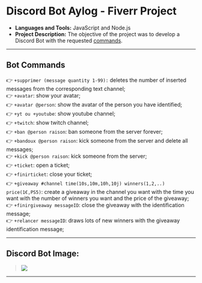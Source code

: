 # Discord Bot Aylog - Fiverr Project

* **Languages and Tools:** JavaScript and Node.js
* **Project Description:** The objective of the project was to develop a Discord Bot with the requested [commands](/commands).

--------------------------------------------------------------------------------------------------------------------------------------------------------------------------------

## Bot Commands
👉 `+supprimer (message quantity 1-99):` deletes the number of inserted messages from the corresponding text channel;  
👉 `+avatar`: show your avatar;  
👉 `+avatar @person`: show the avatar of the person you have identified;  
👉 `+yt ou +youtube`: show youtube channel;  
👉 `+twitch`:  show twitch channel;  
👉 `+ban @person raison`: ban someone from the server forever;  
👉 `+bandoux @person raison`: kick someone from the server and delete all messages;  
👉 `+kick @person raison`: kick someone from the server;  
👉 `+ticket`: open a ticket;  
👉 `+finirticket`: close your ticket;  
👉 `+giveaway #channel time(10s,10m,10h,10j) winners(1,2,..) price(1€,PS5)`: create a giveaway in the channel you want with the time you want with the number of winners you want and the price of the giveaway;  
👉 `+finirgiveaway messageID`: close the giveaway with the identification message;  
👉 `+relancer messageID`: draws lots of new winners with the giveaway identification message;  

--------------------------------------------------------------------------------------------------------------------------------------------------------------------------------

## Discord Bot Image:
> <img src="https://github.com/GJordao12/Fiverr-DiscordBotAylog/blob/main/BotImage.png">

--------------------------------------------------------------------------------------------------------------------------------------------------------------------------------
 
